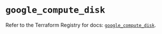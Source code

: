 # `google_compute_disk`

Refer to the Terraform Registry for docs: [`google_compute_disk`](https://registry.terraform.io/providers/hashicorp/google/6.14.1/docs/resources/compute_disk).
